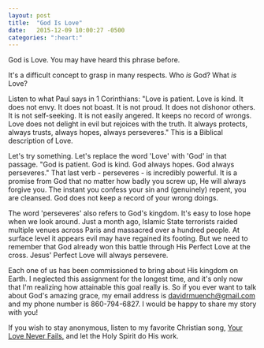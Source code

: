 ```yaml
---
layout: post
title:  "God Is Love"
date:   2015-12-09 10:00:27 -0500
categories: ":heart:"
---
```


<p>God is Love. You may have heard this phrase before.</p>

<p>It's a difficult concept to grasp in many respects. Who <em>is</em> God? What <em>is</em> Love?</p>

<p>Listen to what Paul says in 1 Corinthians: "Love is patient. Love is kind. It does not envy. It does not boast. It is not proud. It does not dishonor others. It is not self-seeking. It is not easily angered. It keeps no record of wrongs. Love does not delight in evil but rejoices with the truth. It always protects, always trusts, always hopes, always perseveres." This is a Biblical description of Love.</p>

<p>Let's try something. Let's replace the word 'Love' with 'God' in that passage. "God is patient. God is kind. God always hopes. God always perseveres." That last verb - perseveres - is incredibly powerful. It is a promise from God that no matter how badly you screw up, He will always forgive you. The instant you confess your sin and (genuinely) repent, you are cleansed. God does not keep a record of your wrong doings.</p>

<p>The word 'perseveres' also refers to God's kingdom. It's easy to lose hope when we look around. Just a month ago, Islamic State terrorists raided multiple venues across Paris and massacred over a hundred people. At surface level it appears evil may have regained its footing. But we need to remember that God already won this battle through His Perfect Love at the cross. Jesus' Perfect Love will always persevere.</p>

<p>Each one of us has been commissioned to bring about His kingdom on Earth. I neglected this assignment for the longest time, and it's only now that I'm realizing how attainable this goal really is. So if you ever want to talk about God's amazing grace, my email address is <a href="mailto:davidrmuench@gmail.com">davidrmuench@gmail.com</a> and my phone number is 860-794-6827. I would be happy to share my story with you!</p>

If you wish to stay anonymous, listen to my favorite Christian song, <a href="https://www.youtube.com/watch?v=X_2qG22SPwU">Your Love Never Fails,</a> and let the Holy Spirit do His work.
